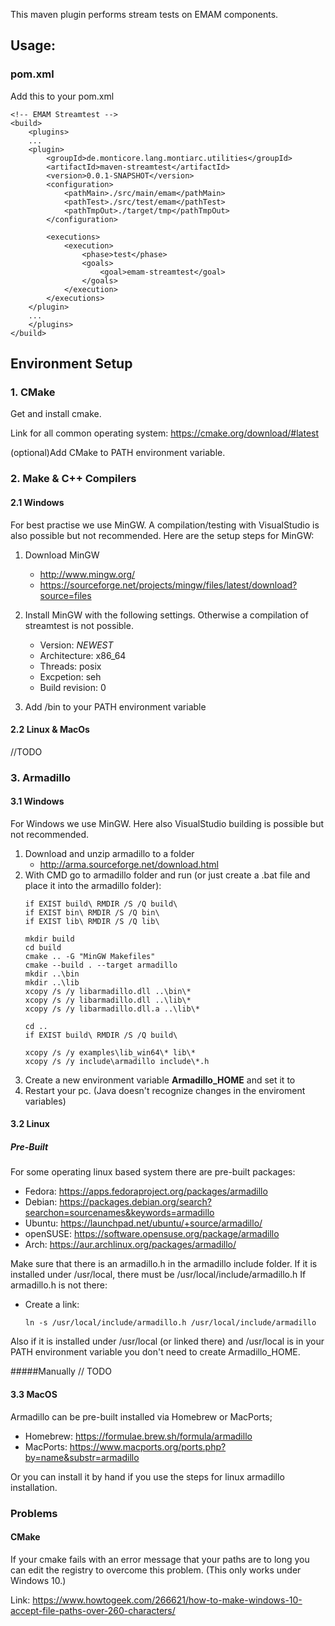 This maven plugin performs stream tests on EMAM components.



## Usage:

### pom.xml
Add this to your pom.xml
```
<!-- EMAM Streamtest -->
<build>
    <plugins>
    ...
    <plugin>
        <groupId>de.monticore.lang.montiarc.utilities</groupId>
        <artifactId>maven-streamtest</artifactId>
        <version>0.0.1-SNAPSHOT</version>
        <configuration>
            <pathMain>./src/main/emam</pathMain>
            <pathTest>./src/test/emam</pathTest>
            <pathTmpOut>./target/tmp</pathTmpOut>
        </configuration>
    
        <executions>
            <execution>
                <phase>test</phase>
                <goals>
                    <goal>emam-streamtest</goal>
                </goals>
            </execution>
        </executions>
    </plugin>
    ...
    </plugins>
</build>
```

## Environment Setup

### 1. CMake
Get and install cmake.

Link for all common operating system:
https://cmake.org/download/#latest

(optional)Add CMake to PATH environment variable.

### 2. Make & C++ Compilers 
#### 2.1 Windows
For best practise we use MinGW. 
A compilation/testing with VisualStudio is also possible but not recommended.
Here are the setup steps for MinGW:

1. Download MinGW 
    - http://www.mingw.org/
    - https://sourceforge.net/projects/mingw/files/latest/download?source=files

1. Install MinGW with the following settings. Otherwise a compilation of streamtest is not possible. 
    - Version: *NEWEST*
    - Architecture: x86_64
    - Threads: posix
    - Excpetion: seh
    - Build revision: 0
    
1. Add <PathToMinGWFolder>/bin to your PATH environment variable
    
    
#### 2.2 Linux & MacOs 
//TODO 


### 3. Armadillo
#### 3.1 Windows
For Windows we use MinGW. Here also VisualStudio building is possible but not recommended.
 
1. Download and unzip armadillo to a folder 
    - http://arma.sourceforge.net/download.html
1. With CMD go to armadillo folder and run (or just create a .bat file and place it into the armadillo folder):
    ```
    if EXIST build\ RMDIR /S /Q build\
    if EXIST bin\ RMDIR /S /Q bin\
    if EXIST lib\ RMDIR /S /Q lib\
    
    mkdir build
    cd build
    cmake .. -G "MinGW Makefiles"
    cmake --build . --target armadillo
    mkdir ..\bin
    mkdir ..\lib
    xcopy /s /y libarmadillo.dll ..\bin\*
    xcopy /s /y libarmadillo.dll ..\lib\*
    xcopy /s /y libarmadillo.dll.a ..\lib\*
    
    cd ..
    if EXIST build\ RMDIR /S /Q build\
    
    xcopy /s /y examples\lib_win64\* lib\*
    xcopy /s /y include\armadillo include\*.h
    ```
1. Create a new environment variable **Armadillo_HOME** and set it to <Path-To-Your-Armadillo-Folder> 
1. Restart your pc. (Java doesn't recognize changes in the enviroment variables)
#### 3.2 Linux

##### Pre-Built
For some operating linux based system there are pre-built packages:
- Fedora: https://apps.fedoraproject.org/packages/armadillo
- Debian: https://packages.debian.org/search?searchon=sourcenames&keywords=armadillo
- Ubuntu: https://launchpad.net/ubuntu/+source/armadillo/
- openSUSE: https://software.opensuse.org/package/armadillo
- Arch: https://aur.archlinux.org/packages/armadillo/

Make sure that there is an armadillo.h in the armadillo include folder.
If it is installed under /usr/local, there must be /usr/local/include/armadillo.h
If armadillo.h is not there:
- Create a link:
    ```
    ln -s /usr/local/include/armadillo.h /usr/local/include/armadillo 
    ``` 
Also if it is installed under /usr/local (or linked there) and /usr/local is in your 
PATH environment variable you don't need to create Armadillo_HOME. 

#####Manually
// TODO


#### 3.3 MacOS
Armadillo can be pre-built installed via Homebrew or MacPorts;
- Homebrew: https://formulae.brew.sh/formula/armadillo
- MacPorts: https://www.macports.org/ports.php?by=name&substr=armadillo

Or you can install it by hand if you use the steps for linux armadillo installation.  

### Problems 
#### CMake
If your cmake fails with an error message that your paths are to long you can edit the registry to overcome this problem.
(This only works under Windows 10.)

Link: https://www.howtogeek.com/266621/how-to-make-windows-10-accept-file-paths-over-260-characters/

